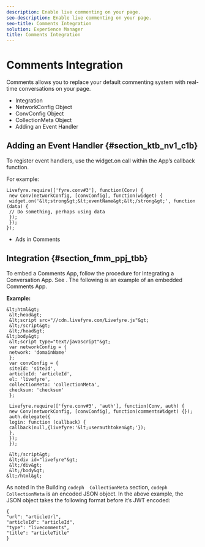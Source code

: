 ```yaml
---
description: Enable live commenting on your page.
seo-description: Enable live commenting on your page.
seo-title: Comments Integration
solution: Experience Manager
title: Comments Integration
---
```


# Comments Integration

Comments allows you to replace your default commenting system with real-time conversations on your page.

* Integration
* NetworkConfig Object
* ConvConfig Object
* CollectionMeta Object
* Adding an Event Handler
## Adding an Event Handler {#section_ktb_nv1_c1b}

To register event handlers, use the widget.on call within the App’s callback function.

For example:

```
Livefyre.require(['fyre.conv#3'], function(Conv) { 
 new Conv(networkConfig, [convConfig], function(widget) { 
 widget.on('&lt;strong&gt;&lt;eventName&gt;&lt;/strong&gt;', function (data) { 
 // Do something, perhaps using data 
 }); 
 }); 
}); 

```
* Ads in Comments
## Integration {#section_fmm_ppj_tbb}

To embed a Comments App, follow the procedure for Integrating a Conversation App. See [](c_implement_a_conversation_app.md#concept_zvy_c3c_tbb). The following is an example of an embedded Comments App.

**Example:**

```
&lt;html&gt; 
 &lt;head&gt; 
 &lt;script src="//cdn.livefyre.com/Livefyre.js"&gt; 
 &lt;/script&gt; 
 &lt;/head&gt; 
&lt;body&gt; 
 &lt;script type="text/javascript"&gt; 
 var networkConfig = { 
 network: 'domainName' 
 }; 
 var convConfig = { 
 siteId: 'siteId', 
 articleId: 'articleId', 
 el: 'livefyre', 
 collectionMeta: 'collectionMeta', 
 checksum: 'checksum' 
 }; 
 
 Livefyre.require(['fyre.conv#3', 'auth'], function(Conv, auth) { 
 new Conv(networkConfig, [convConfig], function(commentsWidget) {}); 
 auth.delegate({ 
 login: function (callback) { 
 callback(null,{livefyre:'&lt;userauthtoken&gt;'}); 
 }, 
 }); 
 }); 
 
 &lt;/script&gt; 
 &lt;div id="livefyre"&gt; 
 &lt;/div&gt; 
 &lt;/body&gt; 
&lt;/html&gt; 

```
As noted in the Building `codeph  CollectionMeta` section, `codeph  CollectionMeta` is an encoded JSON object. In the above example, the JSON object takes the following format before it’s JWT encoded:

```
{ 
"url": "articleUrl", 
"articleId": "articleId", 
"type": "livecomments", 
"title": "articleTitle" 
}
```
